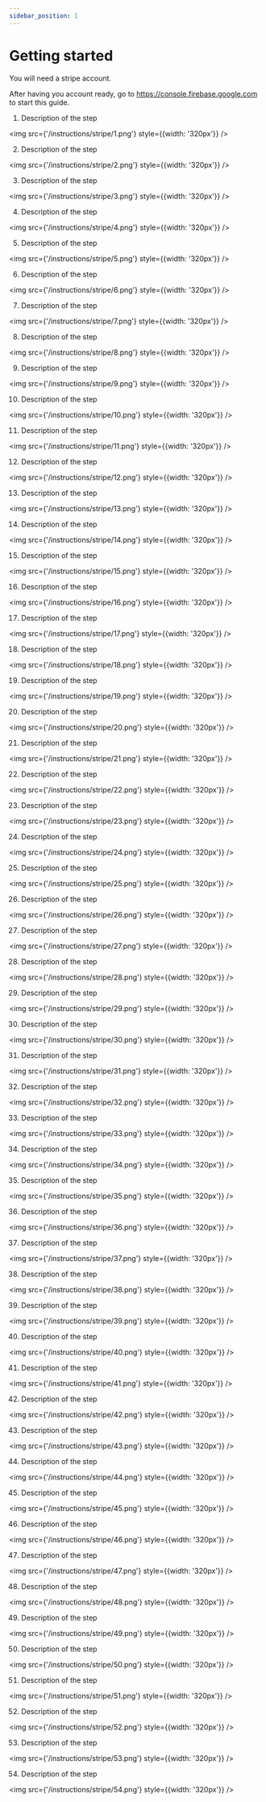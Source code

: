 ```yaml
---
sidebar_position: 1
---
```


# Getting started 

You will need a stripe account.

After having you account ready, go to  https://console.firebase.google.com to start this guide.

1. Description of the step

<img src={'/instructions/stripe/1.png'} style={{width: '320px'}} />

2. Description of the step

<img src={'/instructions/stripe/2.png'} style={{width: '320px'}} />

3. Description of the step

<img src={'/instructions/stripe/3.png'} style={{width: '320px'}} />

4. Description of the step

<img src={'/instructions/stripe/4.png'} style={{width: '320px'}} />

5. Description of the step

<img src={'/instructions/stripe/5.png'} style={{width: '320px'}} />

6. Description of the step

<img src={'/instructions/stripe/6.png'} style={{width: '320px'}} />

7. Description of the step

<img src={'/instructions/stripe/7.png'} style={{width: '320px'}} />

8. Description of the step

<img src={'/instructions/stripe/8.png'} style={{width: '320px'}} />

9. Description of the step

<img src={'/instructions/stripe/9.png'} style={{width: '320px'}} />

10. Description of the step

<img src={'/instructions/stripe/10.png'} style={{width: '320px'}} />

11. Description of the step

<img src={'/instructions/stripe/11.png'} style={{width: '320px'}} />

12. Description of the step

<img src={'/instructions/stripe/12.png'} style={{width: '320px'}} />

13. Description of the step

<img src={'/instructions/stripe/13.png'} style={{width: '320px'}} />

14. Description of the step

<img src={'/instructions/stripe/14.png'} style={{width: '320px'}} />

15. Description of the step

<img src={'/instructions/stripe/15.png'} style={{width: '320px'}} />

16. Description of the step

<img src={'/instructions/stripe/16.png'} style={{width: '320px'}} />

17. Description of the step

<img src={'/instructions/stripe/17.png'} style={{width: '320px'}} />

18. Description of the step

<img src={'/instructions/stripe/18.png'} style={{width: '320px'}} />

19. Description of the step

<img src={'/instructions/stripe/19.png'} style={{width: '320px'}} />

20. Description of the step

<img src={'/instructions/stripe/20.png'} style={{width: '320px'}} />

21. Description of the step

<img src={'/instructions/stripe/21.png'} style={{width: '320px'}} />

22. Description of the step

<img src={'/instructions/stripe/22.png'} style={{width: '320px'}} />

23. Description of the step

<img src={'/instructions/stripe/23.png'} style={{width: '320px'}} />

24. Description of the step

<img src={'/instructions/stripe/24.png'} style={{width: '320px'}} />

25. Description of the step

<img src={'/instructions/stripe/25.png'} style={{width: '320px'}} />

26. Description of the step

<img src={'/instructions/stripe/26.png'} style={{width: '320px'}} />

27. Description of the step

<img src={'/instructions/stripe/27.png'} style={{width: '320px'}} />

28. Description of the step

<img src={'/instructions/stripe/28.png'} style={{width: '320px'}} />

29. Description of the step

<img src={'/instructions/stripe/29.png'} style={{width: '320px'}} />

30. Description of the step

<img src={'/instructions/stripe/30.png'} style={{width: '320px'}} />

31. Description of the step

<img src={'/instructions/stripe/31.png'} style={{width: '320px'}} />

32. Description of the step

<img src={'/instructions/stripe/32.png'} style={{width: '320px'}} />

33. Description of the step

<img src={'/instructions/stripe/33.png'} style={{width: '320px'}} />

34. Description of the step

<img src={'/instructions/stripe/34.png'} style={{width: '320px'}} />

35. Description of the step

<img src={'/instructions/stripe/35.png'} style={{width: '320px'}} />

36. Description of the step

<img src={'/instructions/stripe/36.png'} style={{width: '320px'}} />

37. Description of the step

<img src={'/instructions/stripe/37.png'} style={{width: '320px'}} />

38. Description of the step

<img src={'/instructions/stripe/38.png'} style={{width: '320px'}} />

39. Description of the step

<img src={'/instructions/stripe/39.png'} style={{width: '320px'}} />

40. Description of the step

<img src={'/instructions/stripe/40.png'} style={{width: '320px'}} />

41. Description of the step

<img src={'/instructions/stripe/41.png'} style={{width: '320px'}} />

42. Description of the step

<img src={'/instructions/stripe/42.png'} style={{width: '320px'}} />

43. Description of the step

<img src={'/instructions/stripe/43.png'} style={{width: '320px'}} />

44. Description of the step

<img src={'/instructions/stripe/44.png'} style={{width: '320px'}} />

45. Description of the step

<img src={'/instructions/stripe/45.png'} style={{width: '320px'}} />

46. Description of the step

<img src={'/instructions/stripe/46.png'} style={{width: '320px'}} />

47. Description of the step

<img src={'/instructions/stripe/47.png'} style={{width: '320px'}} />

48. Description of the step

<img src={'/instructions/stripe/48.png'} style={{width: '320px'}} />

49. Description of the step

<img src={'/instructions/stripe/49.png'} style={{width: '320px'}} />

50. Description of the step

<img src={'/instructions/stripe/50.png'} style={{width: '320px'}} />

51. Description of the step

<img src={'/instructions/stripe/51.png'} style={{width: '320px'}} />

52. Description of the step

<img src={'/instructions/stripe/52.png'} style={{width: '320px'}} />

53. Description of the step

<img src={'/instructions/stripe/53.png'} style={{width: '320px'}} />

54. Description of the step

<img src={'/instructions/stripe/54.png'} style={{width: '320px'}} />
